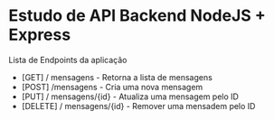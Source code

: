 # Estudo de API Backend NodeJS + Express

Lista de Endpoints da aplicação

- [GET] / mensagens - Retorna a lista de mensagens
- [POST] /mensagens - Cria uma nova mensagem
- [PUT] / mensagens/{id} - Atualiza uma mensagem pelo ID
- [DELETE] / mensagens/{id} - Remover uma mensadem pelo ID
